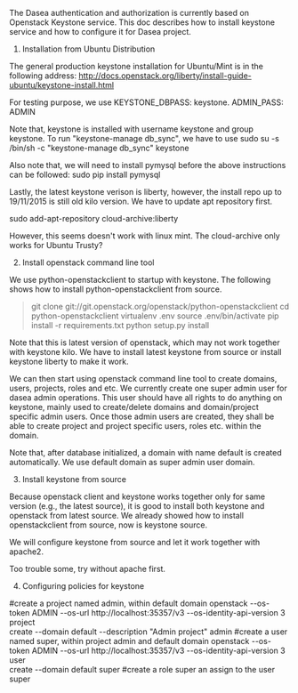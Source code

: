 
The Dasea authentication and authorization is currently based on
Openstack Keystone service. This doc describes how to install keystone 
service and how to configure it for Dasea project.

1. Installation from Ubuntu Distribution

The general production keystone installation for Ubuntu/Mint is in the following
address:
http://docs.openstack.org/liberty/install-guide-ubuntu/keystone-install.html

For testing purpose, we use KEYSTONE_DBPASS: keystone.
ADMIN_PASS: ADMIN

Note that, keystone is installed with username keystone and group keystone. To
run "keystone-manage db_sync", we have to use 
sudo su -s /bin/sh -c "keystone-manage db_sync" keystone

Also note that, we will need to install pymysql before the above instructions can
be followed:
sudo pip install pymysql

Lastly, the latest keystone verison is liberty, however, the install repo up to 
19/11/2015 is still old kilo version. We have to update apt repository first.

sudo add-apt-repository cloud-archive:liberty

However, this seems doesn't work with linux mint. The cloud-archive only works for
Ubuntu Trusty?

2. Install openstack command line tool

We use python-openstackclient to startup with keystone. The following shows how
to install python-openstackclient from source.

> git clone git://git.openstack.org/openstack/python-openstackclient
> cd python-openstackclient
> virtualenv .env
> source .env/bin/activate
> pip install -r requirements.txt
> python setup.py install

Note that this is latest version of openstack, which may not work together with keystone kilo.
We have to install latest keystone from source or install keystone liberty to make it work.

We can then start using openstack command line tool to create domains, users, projects,
roles and etc. We currently create one super admin user for dasea admin operations. This
user should have all rights to do anything on keystone, mainly used to create/delete domains
and domain/project specific admin users. Once those admin users are created, they shall be
able to create project and project specific users, roles etc. within the domain.

Note that, after database initialized, a domain with name default is created automatically.
We use default domain as super admin user domain.

3. Install keystone from source

Because openstack client and keystone works together only for same version (e.g., the latest
source), it is good to install both keystone and openstack from latest source. We already showed
how to install openstackclient from source, now is keystone source.

We will configure keystone from source and let it work together with apache2.

Too trouble some, try without apache first.

4. Configuring policies for keystone

#create a project named admin, within default domain
openstack --os-token ADMIN --os-url http://localhost:35357/v3 --os-identity-api-version 3 project \
 create --domain default --description "Admin project" admin
#create a user named super, within project admin and default domain
openstack --os-token ADMIN --os-url http://localhost:35357/v3 --os-identity-api-version 3 user \
 create --domain default super
#create a role super an assign to the user super
 


